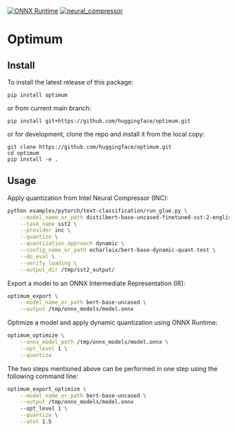 [![ONNX Runtime](https://github.com/huggingface/optimum/actions/workflows/test-onnxruntime.yml/badge.svg)](https://github.com/huggingface/optimum/actions/workflows/test-onnxruntime.yml)
[![neural_compressor](https://github.com/huggingface/optimum/actions/workflows/test-intel.yml/badge.svg)](https://github.com/huggingface/optimum/actions/workflows/test-intel.yml)

# Optimum

## Install
To install the latest release of this package:

`pip install optimum`

or from current main branch:

`pip install git+https://github.com/huggingface/optimum.git`

or for development, clone the repo and install it from the local copy:

```
git clone https://github.com/huggingface/optimum.git
cd optimum 
pip install -e .
```


## Usage

Apply quantization from Intel Neural Compressor (INC):

```bash
python examples/pytorch/text-classification/run_glue.py \
    --model_name_or_path distilbert-base-uncased-finetuned-sst-2-english\
    --task_name sst2 \
    --provider inc \
    --quantize \
    --quantization_approach dynamic \
    --config_name_or_path echarlaix/bert-base-dynamic-quant-test \
    --do_eval \
    --verify_loading \
    --output_dir /tmp/sst2_output/
```


Export a model to an ONNX Intermediate Representation (IR):

```bash
optimum_export \
    --model_name_or_path bert-base-uncased \
    --output /tmp/onnx_models/model.onnx
```

Optimize a model and apply dynamic quantization using ONNX Runtime:

```bash
optimum_optimize \
    --onnx_model_path /tmp/onnx_models/model.onnx \
    --opt_level 1 \
    --quantize 
```

The two steps mentioned above can be performed in one step using the following command line:

```bash
optimum_export_optimize \
    --model_name_or_path bert-base-uncased \
    --output /tmp/onnx_models/model.onnx
    --opt_level 1 \
    --quantize \
    --atol 1.5 
```


